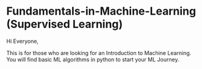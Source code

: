 # Fundamentals-in-Machine-Learning (Supervised Learning)

Hi Everyone,

This is for those who are looking for an Introduction to Machine Learning. You will find basic ML algorithms in python to start your ML Journey.
